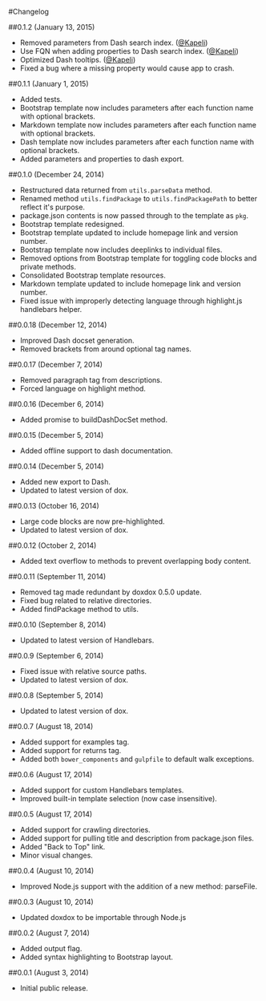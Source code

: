 #Changelog

##0.1.2 (January 13, 2015)

- Removed parameters from Dash search index. ([@Kapeli](https://github.com/Kapeli))
- Use FQN when adding properties to Dash search index. ([@Kapeli](https://github.com/Kapeli))
- Optimized Dash tooltips. ([@Kapeli](https://github.com/Kapeli))
- Fixed a bug where a missing property would cause app to crash.

##0.1.1 (January 1, 2015)

- Added tests.
- Bootstrap template now includes parameters after each function name with optional brackets.
- Markdown template now includes parameters after each function name with optional brackets.
- Dash template now includes parameters after each function name with optional brackets.
- Added parameters and properties to dash export.

##0.1.0 (December 24, 2014)

- Restructured data returned from `utils.parseData` method.
- Renamed method `utils.findPackage` to `utils.findPackagePath` to better reflect it's purpose.
- package.json contents is now passed through to the template as `pkg`.
- Bootstrap template redesigned.
- Bootstrap template updated to include homepage link and version number.
- Bootstrap template now includes deeplinks to individual files.
- Removed options from Bootstrap template for toggling code blocks and private methods.
- Consolidated Bootstrap template resources.
- Markdown template updated to include homepage link and version number.
- Fixed issue with improperly detecting language through highlight.js handlebars helper.

##0.0.18 (December 12, 2014)

- Improved Dash docset generation.
- Removed brackets from around optional tag names.

##0.0.17 (December 7, 2014)

- Removed paragraph tag from descriptions.
- Forced language on highlight method.

##0.0.16 (December 6, 2014)

- Added promise to buildDashDocSet method.

##0.0.15 (December 5, 2014)

- Added offline support to dash documentation.

##0.0.14 (December 5, 2014)

- Added new export to Dash.
- Updated to latest version of dox.

##0.0.13 (October 16, 2014)

- Large code blocks are now pre-highlighted.
- Updated to latest version of dox.

##0.0.12 (October 2, 2014)

- Added text overflow to methods to prevent overlapping body content.

##0.0.11 (September 11, 2014)

- Removed tag made redundant by doxdox 0.5.0 update.
- Fixed bug related to relative directories.
- Added findPackage method to utils.

##0.0.10 (September 8, 2014)

- Updated to latest version of Handlebars.

##0.0.9 (September 6, 2014)

- Fixed issue with relative source paths.
- Updated to latest version of dox.

##0.0.8 (September 5, 2014)

- Updated to latest version of dox.

##0.0.7 (August 18, 2014)

- Added support for examples tag.
- Added support for returns tag.
- Added both `bower_components` and `gulpfile` to default walk exceptions.

##0.0.6 (August 17, 2014)

- Added support for custom Handlebars templates.
- Improved built-in template selection (now case insensitive).

##0.0.5 (August 17, 2014)

- Added support for crawling directories.
- Added support for pulling title and description from package.json files.
- Added "Back to Top" link.
- Minor visual changes.

##0.0.4 (August 10, 2014)

- Improved Node.js support with the addition of a new method: parseFile.

##0.0.3 (August 10, 2014)

- Updated doxdox to be importable through Node.js

##0.0.2 (August 7, 2014)

- Added output flag.
- Added syntax highlighting to Bootstrap layout.

##0.0.1 (August 3, 2014)

- Initial public release.
